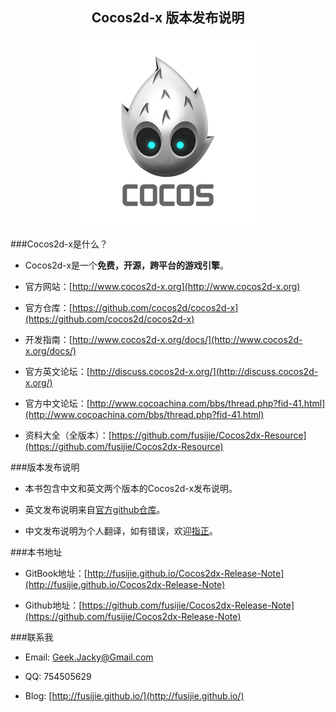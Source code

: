 <div align="center"><h2>Cocos2d-x 版本发布说明</div>


<div align="center"><img src="cocos.png" alt="" border="0" title="Cocos" /><br></br></div>
###Cocos2d-x是什么？

* Cocos2d-x是一个**免费，开源，跨平台的游戏引擎**。

* 官方网站：[http://www.cocos2d-x.org](http://www.cocos2d-x.org)

* 官方仓库：[https://github.com/cocos2d/cocos2d-x](https://github.com/cocos2d/cocos2d-x)

* 开发指南：[http://www.cocos2d-x.org/docs/](http://www.cocos2d-x.org/docs/)

* 官方英文论坛：[http://discuss.cocos2d-x.org/](http://discuss.cocos2d-x.org/)

* 官方中文论坛：[http://www.cocoachina.com/bbs/thread.php?fid-41.html](http://www.cocoachina.com/bbs/thread.php?fid-41.html)

* 资料大全（全版本）：[https://github.com/fusijie/Cocos2dx-Resource](https://github.com/fusijie/Cocos2dx-Resource)

###版本发布说明

* 本书包含中文和英文两个版本的Cocos2d-x发布说明。

* 英文发布说明来自[官方github仓库](https://github.com/cocos2d/cocos2d-x)。

* 中文发布说明为个人翻译，如有错误，欢迎[指正](https://github.com/fusijie/Cocos2dx-Release-Note/issues)。

###本书地址

* GitBook地址：[http://fusijie.github.io/Cocos2dx-Release-Note](http://fusijie.github.io/Cocos2dx-Release-Note)

* Github地址：[https://github.com/fusijie/Cocos2dx-Release-Note](https://github.com/fusijie/Cocos2dx-Release-Note)

###联系我

* Email: Geek.Jacky@Gmail.com

* QQ: 754505629

* Blog: [http://fusijie.github.io/](http://fusijie.github.io/)